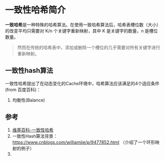 # 一致性哈希简介

**一致哈希**是一种特殊的哈希算法。在使用一致哈希算法后，哈希表槽位数（大小）的改变平均只需要对 K/n 个关键字重新映射，其中 K 是关键字的数量，n 是槽位数量。

> 然而在传统的哈希表中，添加或删除一个槽位的几乎需要对所有关键字进行重新映射。

## 一致性hash算法

一致性哈希提出了在动态变化的Cache环境中，哈希算法应该满足的4个适应条件(from 百度百科)：

1. 均衡性(Balance)

## 参考

1. [维基百科-一致性哈希](https://zh.wikipedia.org/wiki/%E4%B8%80%E8%87%B4%E5%93%88%E5%B8%8C#cite_note-KargerEtAl1997-1)
2. 一致性Hash算法背景：https://www.cnblogs.com/williamjie/p/9477852.html （介绍了一个环形映射的例子）
3. 